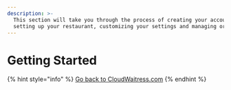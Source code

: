 ```yaml
---
description: >-
  This section will take you through the process of creating your account,
  setting up your restaurant, customizing your settings and managing orders.
---
```


# Getting Started

{% hint style="info" %}
[Go back to CloudWaitress.com](https://www.cloudwaitress.com)
{% endhint %}
